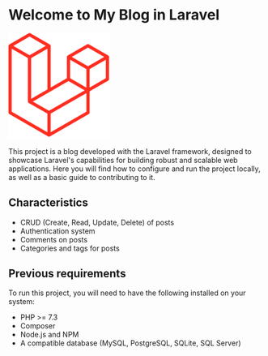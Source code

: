 # Welcome to My Blog in Laravel

<img src="https://github.com/Carlos-93/laravel-blog/blob/main/public/favicon.png?raw=true" width="200">

This project is a blog developed with the Laravel framework, designed to showcase Laravel's capabilities for building robust and scalable web applications. Here you will find how to configure and run the project locally, as well as a basic guide to contributing to it.

## Characteristics

- CRUD (Create, Read, Update, Delete) of posts
- Authentication system
- Comments on posts
- Categories and tags for posts

## Previous requirements

To run this project, you will need to have the following installed on your system:

- PHP >= 7.3
- Composer
- Node.js and NPM
- A compatible database (MySQL, PostgreSQL, SQLite, SQL Server)
